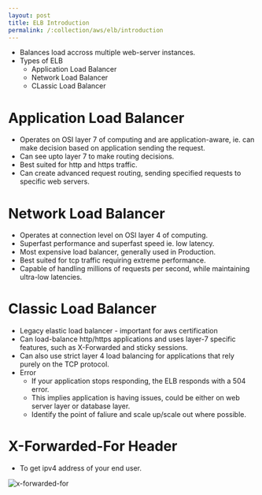 ```yaml
---
layout: post
title: ELB Introduction
permalink: /:collection/aws/elb/introduction
---
```


* Balances load accross multiple web-server instances.
* Types of ELB
  - Application Load Balancer
  - Network Load Balancer
  - CLassic Load Balancer

# Application Load Balancer
- Operates on OSI layer 7 of computing and are application-aware, ie. can make decision based on application sending the request.
- Can see upto layer 7 to make routing decisions.
- Best suited for http and https traffic.
- Can create advanced request routing, sending specified requests to specific web servers.

# Network Load Balancer
- Operates at connection level on OSI layer 4 of computing.
- Superfast performance and superfast speed ie. low latency.
- Most expensive load balancer, generally used in Production.
- Best suited for tcp traffic requiring extreme performance.
- Capable of handling millions of requests per second, while maintaining ultra-low latencies.

# Classic Load Balancer
* Legacy elastic load balancer - important for aws certification
* Can load-balance http/https applications and uses layer-7 specific features, such as X-Forwarded and sticky sessions.
* Can also use strict layer 4 load balancing for applications that rely purely on the TCP protocol.
* Error
    - If your application stops responding, the ELB responds with a 504 error.
    - This implies application is having issues, could be either on web server layer or database layer.
    - Identify the point of faliure and scale up/scale out where possible.

# X-Forwarded-For Header
* To get ipv4 address of your end user.

![x-forwarded-for]({{site.cdn}}/aws/ec2/x-forwarded-for.png)
